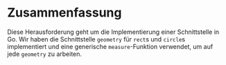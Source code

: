 # Zusammenfassung

Diese Herausforderung geht um die Implementierung einer Schnittstelle in Go. Wir haben die Schnittstelle `geometry` für `rect`s und `circle`s implementiert und eine generische `measure`-Funktion verwendet, um auf jede `geometry` zu arbeiten.
